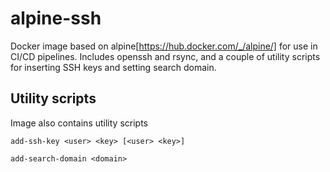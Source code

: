 # alpine-ssh

Docker image based on alpine[https://hub.docker.com/_/alpine/] for use in CI/CD pipelines.
Includes openssh and rsync, and a couple of utility scripts for inserting SSH keys and setting search domain.

## Utility scripts

Image also contains utility scripts

`add-ssh-key <user> <key> [<user> <key>]`

`add-search-domain <domain>`
